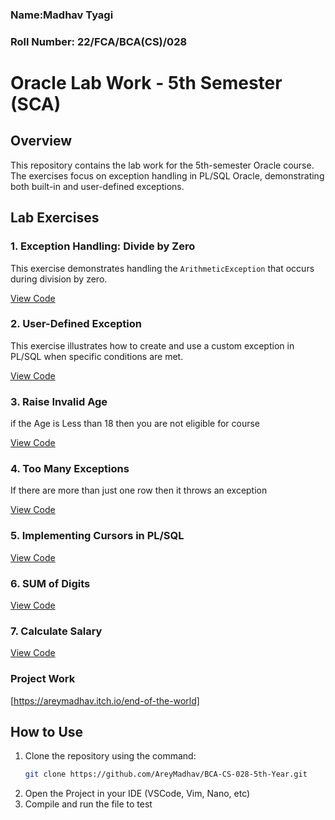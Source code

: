 ### Name:Madhav Tyagi
### Roll Number: 22/FCA/BCA(CS)/028

# Oracle Lab Work - 5th Semester (SCA)

## Overview
This repository contains the lab work for the 5th-semester Oracle course. The exercises focus on exception handling in PL/SQL Oracle, demonstrating both built-in and user-defined exceptions.

## Lab Exercises

### 1. Exception Handling: Divide by Zero
This exercise demonstrates handling the `ArithmeticException` that occurs during division by zero.

[View Code](/src/Exception.dbms)

### 2. User-Defined Exception
This exercise illustrates how to create and use a custom exception in PL/SQL when specific conditions are met.

[View Code](/src/User_Defined_Exception.dbms)

### 3. Raise Invalid Age
if the Age is Less than 18 then you are not eligible for course

[View Code](/src/Invalid_Age.dbms)

### 4. Too Many Exceptions
If there are more than just one row then it throws an exception

[View Code](/src/Too_Many_Exceptions.dbms)

### 5. Implementing Cursors in PL/SQL

[View Code](/src/cursor.dbms)

### 6. SUM of Digits

[View Code](/src/sum_of_digits.dbms)

### 7. Calculate Salary

[View Code](/src/sal_calc.dbms)


### **Project Work**
[https://areymadhav.itch.io/end-of-the-world]

## How to Use
1. Clone the repository using the command:
   ```bash
   git clone https://github.com/AreyMadhav/BCA-CS-028-5th-Year.git
2. Open the Project in your IDE (VSCode, Vim, Nano, etc)
3. Compile and run the file to test

